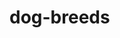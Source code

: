 # dog-breeds

<!-- I will be using HTML,CSS,JavaScript to complete this project! -->

<!-- what I'm doing is making a flash card game with dog breeds and having modals as pop ups for answers. this will require DOM in JavaScript, HTML, and CSS -->

<!-- https://wenjase.github.io/dog-breeds/ -->

<!-- I solved most of my problems with the help of others. -->

<!-- thank you to those that helped!!!
Troi Vergara,
Kimberly Bree,
Jeremy Taubman,
Zavier Lowe,
William Sutton,
Bunny Schaefer,
Mohamud Qasim,
FOR ANYONE I MISSED TY! -->











<!-- today I want to make sure i get all my images working in a slideshow fashion. If I finish that I will go to work on the functionality of my project. -->

<!-- got the functionality working for my button. -->

<!-- need to get modal working. -->

<!-- got modal working, not i need to make it match my array! -->

<!-- got all my bugs fixed -->


